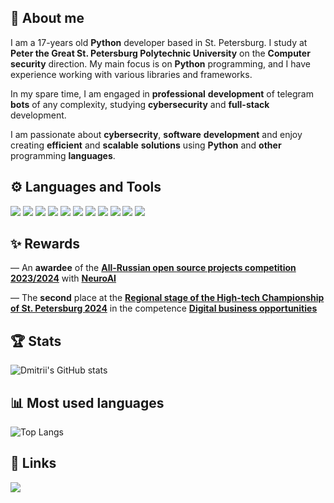 ## 🦊 About me

I am a 17-years old **Python** developer based in St. Petersburg. I study at **Peter the Great St. Petersburg Polytechnic University** on the **Computer security** direction. My main focus is on **Python** programming, and I have experience working with various libraries and frameworks. 

In my spare time, I am engaged in **professional** **development** of telegram **bots** of any complexity, studying **cybersecurity** and **full-stack** development. 

I am passionate about **cybersecrity**, **software** **development** and enjoy creating **efficient** and **scalable** **solutions** using **Python** and **other** programming **languages**.

## ⚙ Languages and Tools
<div>
<img src="https://img.shields.io/badge/-Python-4682B4?style=for-the-badge&logo=python&logoColor=FFFFFF"/>
<img src="https://img.shields.io/badge/-html5-E34F26?style=for-the-badge&logo=html5&logoColor=FFFFFF"/>
<img src="https://img.shields.io/badge/-css-1572B6?style=for-the-badge&logo=css3&logoColor=FFFFFF"/>
<img src="https://img.shields.io/badge/-javascript-F7DF1E?style=for-the-badge&logo=javascript&logoColor=FFFFFF"/>
<img src="https://img.shields.io/badge/-fastapi-44944A?style=for-the-badge&logo=fastapi&logoColor=FFFFFF"/>
<img src="https://img.shields.io/badge/-Selenium-008000?style=for-the-badge&logo=selenium&logoColor=FFFFFF"/>
<img src="https://img.shields.io/badge/-Playwright-F08080?style=for-the-badge&logo=playwright&logoColor=FFFFFF"/>
<img src="https://img.shields.io/badge/-Sqlite-6495ED?style=for-the-badge&logo=sqlite&logoColor=FFFFFF"/>
<img src="https://img.shields.io/badge/-Postgresql-4169E1?style=for-the-badge&logo=postgresql&logoColor=FFFFFF"/>
<img src="https://img.shields.io/badge/-Sqlalchemy-000000?style=for-the-badge&logo=sqlalchemy&logoColor=FFFFFF"/>
<img src="https://img.shields.io/badge/-aiohttp-00BFFF?style=for-the-badge&logo=aiohttp&logoColor=FFFFFF"/>
</div>

## ✨ Rewards
— An **awardee** of the **[All-Russian open source projects competition 2023/2024](https://foss.kruzhok.org/results_2024)** with **[NeuroAI](https://github.com/Belyashik2K/NeuroAI-v2)**

— The **second** place at the **[Regional stage of the High-tech Championship of St. Petersburg 2024](https://profi.copp78.ru/tech)** in the competence **[Digital business opportunities](https://profi.copp78.ru/tech#comp)**

## 🏆 Stats
![Dmitrii's GitHub stats](https://github-readme-stats.vercel.app/api?username=belyashik2K&show_icons=True&theme=dracula&hide_border=True&show=reviews,discussions_started,discussions_answered,prs_merged,prs_merged_percentage)

## 📊 Most used languages
![Top Langs](https://github-readme-stats.vercel.app/api/top-langs/?username=Belyashik2K\&layout=compact&theme=dracula&hide_border=True)

## 🔗 Links
<a href="https://t.me/belyashik2k" target="_blank">
<img src="https://img.shields.io/badge/-Telegram-4682B4?style=for-the-badge&logo=telegram&logoColor=FFFFFF"/>
</a>
